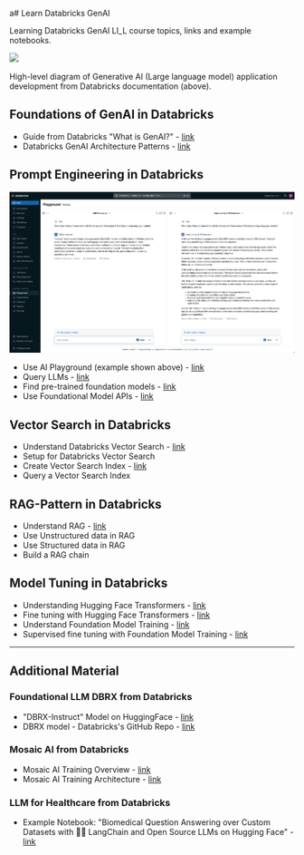 a# Learn Databricks GenAI

Learning Databricks GenAI LI_L course topics, links and example notebooks.     

<kbd><img src="https://www.databricks.com/en-website-assets/static/8eccd00184d50da8ba9866225e0fa062/25630.png" width=400></kbd>

High-level diagram of Generative AI (Large language model) application development from Databricks documentation (above).


## Foundations of GenAI in Databricks

- Guide from Databricks "What is GenAI?" - [link](https://www.databricks.com/discover/generative-ai)
- Databricks GenAI Architecture Patterns - [link](https://www.databricks.com/product/machine-learning/build-generative-ai)

## Prompt Engineering in Databricks	

<kbd><img src="https://github.com/lynnlangit/learn-databricks-genai/blob/main/images/playground.png" width=600></kbd>
	
- Use AI Playground (example shown above) - [link](https://docs.databricks.com/en/large-language-models/ai-playground.html)
- Query LLMs - [link](https://docs.databricks.com/en/large-language-models/llm-serving-intro.html)
- Find pre-trained foundation models - [link](https://docs.databricks.com/en/generative-ai/pretrained-models.html)
- Use Foundational Model APIs - [link](https://docs.databricks.com/en/large-language-models/llm-serving-intro.html#get-started-using-foundation-model-apis)

## Vector Search in Databricks
		
- Understand Databricks Vector Search - [link](https://docs.databricks.com/en/generative-ai/vector-search.html)
- Setup for Databricks Vector Search
- Create Vector Search Index - [link](https://docs.databricks.com/en/generative-ai/create-query-vector-search.html)
- Query a Vector Search Index 

## RAG-Pattern in Databricks		

- Understand RAG - [link](https://docs.databricks.com/en/generative-ai/retrieval-augmented-generation.html)
- Use Unstructured data in RAG
- Use Structured data in RAG
- Build a RAG chain

## Model Tuning in Databricks		

- Understanding Hugging Face Transformers - [link](https://docs.databricks.com/en/machine-learning/train-model/huggingface/index.html)
- Fine tuning with Hugging Face Transformers - [link](https://docs.databricks.com/en/machine-learning/train-model/huggingface/fine-tune-model.html)
- Understand Foundation Model Training - [link](https://docs.databricks.com/en/large-language-models/foundation-model-training/index.html)
- Supervised fine tuning with Foundation Model Training - [link](https://docs.databricks.com/en/large-language-models/foundation-model-training/fine-tune-run-tutorial.html)

---

## Additional Material

### Foundational LLM DBRX from Databricks

- "DBRX-Instruct" Model on HuggingFace - [link](https://huggingface.co/databricks/dbrx-instruct)
- DBRX model - Databricks's GitHub Repo - [link](https://github.com/databricks/dbrx)

### Mosaic AI from Databricks

- Mosaic AI Training Overview - [link](https://www.databricks.com/product/machine-learning/mosaic-ai-training)
- Mosaic AI Training Architecture - [link](https://www.databricks.com/blog/mosaic-ai-training-capabilities)

### LLM for Healthcare from Databricks
- Example Notebook: "Biomedical Question Answering over Custom Datasets with 🦜️🔗 LangChain and Open Source LLMs on Hugging Face" - [link](https://notebooks.databricks.com/notebooks/HLS/hls-llm-doc-qa/index.html#hls-llm-doc-qa_1.html)
